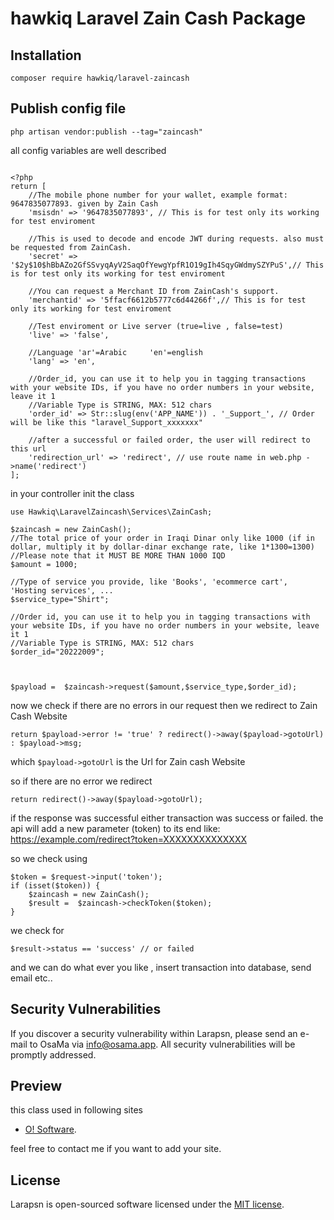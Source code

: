 # hawkiq Laravel Zain Cash Package

## Installation

```
composer require hawkiq/laravel-zaincash
```

## Publish config file

```
php artisan vendor:publish --tag="zaincash"
```

all config variables are well described

```

<?php
return [
    //The mobile phone number for your wallet, example format: 9647835077893. given by Zain Cash
    'msisdn' => '9647835077893', // This is for test only its working for test enviroment

    //This is used to decode and encode JWT during requests. also must be requested from ZainCash.
    'secret' => '$2y$10$hBbAZo2GfSSvyqAyV2SaqOfYewgYpfR1O19gIh4SqyGWdmySZYPuS',// This is for test only its working for test enviroment

    //You can request a Merchant ID from ZainCash's support.
    'merchantid' => '5ffacf6612b5777c6d44266f',// This is for test only its working for test enviroment

    //Test enviroment or Live server (true=live , false=test)
    'live' => 'false',

    //Language 'ar'=Arabic     'en'=english
    'lang' => 'en',

    //Order_id, you can use it to help you in tagging transactions with your website IDs, if you have no order numbers in your website, leave it 1
    //Variable Type is STRING, MAX: 512 chars
    'order_id' => Str::slug(env('APP_NAME')) . '_Support_', // Order will be like this "laravel_Support_xxxxxxx"

    //after a successful or failed order, the user will redirect to this url
    'redirection_url' => 'redirect', // use route name in web.php ->name('redirect')
];
```

in your controller init the class

```
use Hawkiq\LaravelZaincash\Services\ZainCash;

$zaincash = new ZainCash();
//The total price of your order in Iraqi Dinar only like 1000 (if in dollar, multiply it by dollar-dinar exchange rate, like 1*1300=1300)
//Please note that it MUST BE MORE THAN 1000 IQD
$amount = 1000;

//Type of service you provide, like 'Books', 'ecommerce cart', 'Hosting services', ...
$service_type="Shirt";

//Order id, you can use it to help you in tagging transactions with your website IDs, if you have no order numbers in your website, leave it 1
//Variable Type is STRING, MAX: 512 chars
$order_id="20222009";



$payload =  $zaincash->request($amount,$service_type,$order_id);
```

now we check if there are no errors in our request then we redirect to Zain Cash Website

```
return $payload->error != 'true' ? redirect()->away($payload->gotoUrl) : $payload->msg;
```

which `$payload->gotoUrl` is the Url for Zain cash Website

so if there are no error we redirect

```
return redirect()->away($payload->gotoUrl);
```

if the response was successful either transaction was success or failed.
the api will add a new parameter (token) to its end like:
https://example.com/redirect?token=XXXXXXXXXXXXXX

so we check using

```
$token = $request->input('token');
if (isset($token)) {
    $zaincash = new ZainCash();
    $result =  $zaincash->checkToken($token);
}
```

we check for

```
$result->status == 'success' // or failed
```

and we can do what ever you like , insert transaction into database, send email etc..

## Security Vulnerabilities

If you discover a security vulnerability within Larapsn, please send an e-mail to OsaMa via [info@osama.app](mailto:info@osama.app). All security vulnerabilities will be promptly addressed.

## Preview

this class used in following sites

- [O! Software](https://osama.app).

feel free to contact me if you want to add your site.

## License

Larapsn is open-sourced software licensed under the [MIT license](https://opensource.org/licenses/MIT).
